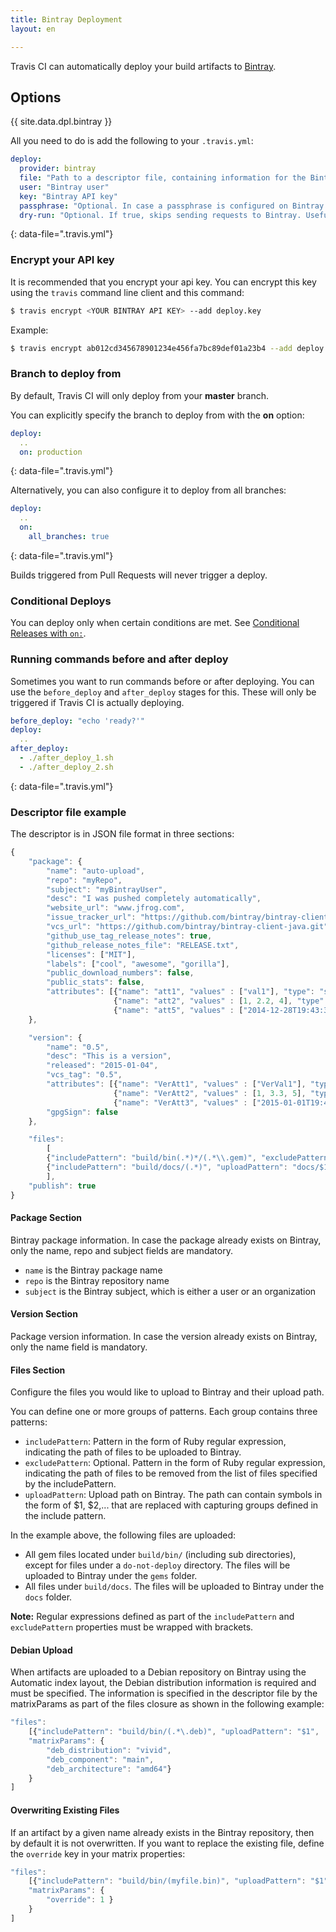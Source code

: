 ```yaml
---
title: Bintray Deployment
layout: en

---
```


Travis CI can automatically deploy your build artifacts to [Bintray](https://bintray.com/).

<aside markdown="block" class="ataglance">

## Options

{{ site.data.dpl.bintray }}

</aside>

All you need to do is add the following to your `.travis.yml`:

```yaml
deploy:
  provider: bintray
  file: "Path to a descriptor file, containing information for the Bintray upload"
  user: "Bintray user"
  key: "Bintray API key"
  passphrase: "Optional. In case a passphrase is configured on Bintray and GPG signing is used"
  dry-run: "Optional. If true, skips sending requests to Bintray. Useful for testing your configuration"
```
{: data-file=".travis.yml"}

### Encrypt your API key

It is recommended that you encrypt your api key. You can encrypt this key using the `travis` command line client and this command:

```bash
$ travis encrypt <YOUR BINTRAY API KEY> --add deploy.key
```

Example:

```bash
$ travis encrypt ab012cd345678901234e456fa7bc89def01a23b4 --add deploy.key
```



### Branch to deploy from

By default, Travis CI will only deploy from your **master** branch.

You can explicitly specify the branch to deploy from with the **on** option:

```yaml
deploy:
  ..
  on: production
```
{: data-file=".travis.yml"}

Alternatively, you can also configure it to deploy from all branches:

```yaml
deploy:
  ..
  on:
    all_branches: true
```
{: data-file=".travis.yml"}

Builds triggered from Pull Requests will never trigger a deploy.

### Conditional Deploys

You can deploy only when certain conditions are met.
See [Conditional Releases with `on:`](/user/deployment#Conditional-Releases-with-on%3A).

### Running commands before and after deploy

Sometimes you want to run commands before or after deploying. You can use the `before_deploy` and `after_deploy` stages for this. These will only be triggered if Travis CI is actually deploying.

```yaml
before_deploy: "echo 'ready?'"
deploy:
  ..
after_deploy:
  - ./after_deploy_1.sh
  - ./after_deploy_2.sh
```
{: data-file=".travis.yml"}

### Descriptor file example

The descriptor is in JSON file format in three sections:

```js
{
    "package": {
        "name": "auto-upload",
        "repo": "myRepo",
        "subject": "myBintrayUser",
        "desc": "I was pushed completely automatically",
        "website_url": "www.jfrog.com",
        "issue_tracker_url": "https://github.com/bintray/bintray-client-java/issues",
        "vcs_url": "https://github.com/bintray/bintray-client-java.git",
        "github_use_tag_release_notes": true,
        "github_release_notes_file": "RELEASE.txt",
        "licenses": ["MIT"],
        "labels": ["cool", "awesome", "gorilla"],
        "public_download_numbers": false,
        "public_stats": false,
        "attributes": [{"name": "att1", "values" : ["val1"], "type": "string"},
                       {"name": "att2", "values" : [1, 2.2, 4], "type": "number"},
                       {"name": "att5", "values" : ["2014-12-28T19:43:37+0100"], "type": "date"}]
    },

    "version": {
        "name": "0.5",
        "desc": "This is a version",
        "released": "2015-01-04",
        "vcs_tag": "0.5",
        "attributes": [{"name": "VerAtt1", "values" : ["VerVal1"], "type": "string"},
                       {"name": "VerAtt2", "values" : [1, 3.3, 5], "type": "number"},
                       {"name": "VerAtt3", "values" : ["2015-01-01T19:43:37+0100"], "type": "date"}],
        "gpgSign": false
    },

    "files":
        [
        {"includePattern": "build/bin(.*)*/(.*\\.gem)", "excludePattern": ".*/do-not-deploy/.*", "uploadPattern": "gems/$2"},
        {"includePattern": "build/docs/(.*)", "uploadPattern": "docs/$1"}
        ],
    "publish": true
}
```

#### Package Section

Bintray package information. In case the package already exists on Bintray, only the name, repo and subject fields are mandatory.

- `name` is the Bintray package name
- `repo` is the Bintray repository name
- `subject` is the Bintray subject, which is either a user or an organization

#### Version Section

Package version information. In case the version already exists on Bintray, only the name field is mandatory.

#### Files Section

Configure the files you would like to upload to Bintray and their upload path.

You can define one or more groups of patterns. Each group contains three patterns:

- `includePattern`: Pattern in the form of Ruby regular expression, indicating the path of files to be uploaded to Bintray.
- `excludePattern`: Optional. Pattern in the form of Ruby regular expression, indicating the path of files to be removed from the list of files specified by the includePattern.
- `uploadPattern`: Upload path on Bintray. The path can contain symbols in the form of $1, $2,... that are replaced with capturing groups defined in the include pattern.

In the example above, the following files are uploaded:

- All gem files located under `build/bin/` (including sub directories), except for   files under a `do-not-deploy` directory.  The files will be uploaded to Bintray under the `gems` folder.
- All files under `build/docs`. The files will be uploaded to Bintray under the `docs` folder.

**Note:** Regular expressions defined as part of the `includePattern` and `excludePattern` properties must be wrapped with brackets.

#### Debian Upload

When artifacts are uploaded to a Debian repository on Bintray using the Automatic index layout, the Debian distribution information is required and must be specified. The information is specified in the descriptor file by the matrixParams as part of the files closure as shown in the following example:

```js
"files":
    [{"includePattern": "build/bin/(.*\.deb)", "uploadPattern": "$1",
    "matrixParams": {
        "deb_distribution": "vivid",
        "deb_component": "main",
        "deb_architecture": "amd64"}
    }
]
```

#### Overwriting Existing Files

If an artifact by a given name already exists in the Bintray repository, then by default it is not overwritten. If you want to replace the existing file, define the `override` key in your matrix properties:

```js
"files":
    [{"includePattern": "build/bin/(myfile.bin)", "uploadPattern": "$1",
    "matrixParams": {
        "override": 1 }
    }
]
```
